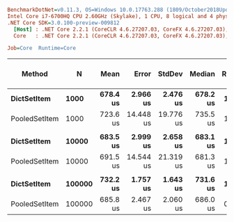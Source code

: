 ``` ini

BenchmarkDotNet=v0.11.3, OS=Windows 10.0.17763.288 (1809/October2018Update/Redstone5)
Intel Core i7-6700HQ CPU 2.60GHz (Skylake), 1 CPU, 8 logical and 4 physical cores
.NET Core SDK=3.0.100-preview-009812
  [Host] : .NET Core 2.2.1 (CoreCLR 4.6.27207.03, CoreFX 4.6.27207.03), 64bit RyuJIT
  Core   : .NET Core 2.2.1 (CoreCLR 4.6.27207.03, CoreFX 4.6.27207.03), 64bit RyuJIT

Job=Core  Runtime=Core  

```
|        Method |      N |     Mean |     Error |    StdDev |   Median | Ratio | RatioSD | Gen 0/1k Op | Gen 1/1k Op | Gen 2/1k Op | Allocated Memory/Op |
|-------------- |------- |---------:|----------:|----------:|---------:|------:|--------:|------------:|------------:|------------:|--------------------:|
|   **DictSetItem** |   **1000** | **678.4 us** |  **2.966 us** |  **2.476 us** | **678.2 us** |  **1.00** |    **0.00** |           **-** |           **-** |           **-** |                   **-** |
| PooledSetItem |   1000 | 723.6 us | 14.448 us | 19.776 us | 735.5 us |  1.06 |    0.03 |           - |           - |           - |                   - |
|               |        |          |           |           |          |       |         |             |             |             |                     |
|   **DictSetItem** |  **10000** | **683.5 us** |  **2.999 us** |  **2.658 us** | **683.1 us** |  **1.00** |    **0.00** |           **-** |           **-** |           **-** |                   **-** |
| PooledSetItem |  10000 | 691.5 us | 14.544 us | 21.319 us | 681.3 us |  1.02 |    0.04 |           - |           - |           - |                   - |
|               |        |          |           |           |          |       |         |             |             |             |                     |
|   **DictSetItem** | **100000** | **732.2 us** |  **1.757 us** |  **1.643 us** | **731.6 us** |  **1.00** |    **0.00** |           **-** |           **-** |           **-** |                   **-** |
| PooledSetItem | 100000 | 685.8 us |  2.467 us |  2.060 us | 686.0 us |  0.94 |    0.00 |           - |           - |           - |                   - |
